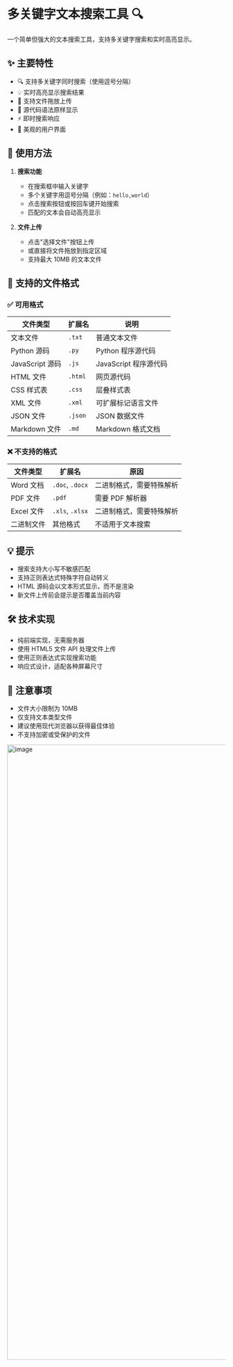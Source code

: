 # 多关键字文本搜索工具 🔍

一个简单但强大的文本搜索工具，支持多关键字搜索和实时高亮显示。

## ✨ 主要特性

- 🔍 支持多关键字同时搜索（使用逗号分隔）
- 💡 实时高亮显示搜索结果
- 📁 支持文件拖放上传
- 🎨 源代码语法原样显示
- ⚡️ 即时搜索响应
- 🌈 美观的用户界面

## 🚀 使用方法

1. **搜索功能**
   - 在搜索框中输入关键字
   - 多个关键字用逗号分隔（例如：`hello,world`）
   - 点击搜索按钮或按回车键开始搜索
   - 匹配的文本会自动高亮显示

2. **文件上传**
   - 点击"选择文件"按钮上传
   - 或直接将文件拖放到指定区域
   - 支持最大 10MB 的文本文件

## 📄 支持的文件格式

### ✅ 可用格式

| 文件类型 | 扩展名 | 说明 |
|---------|--------|------|
| 文本文件 | `.txt` | 普通文本文件 |
| Python 源码 | `.py` | Python 程序源代码 |
| JavaScript 源码 | `.js` | JavaScript 程序源代码 |
| HTML 文件 | `.html` | 网页源代码 |
| CSS 样式表 | `.css` | 层叠样式表 |
| XML 文件 | `.xml` | 可扩展标记语言文件 |
| JSON 文件 | `.json` | JSON 数据文件 |
| Markdown 文件 | `.md` | Markdown 格式文档 |

### ❌ 不支持的格式

| 文件类型 | 扩展名 | 原因 |
|---------|--------|------|
| Word 文档 | `.doc`, `.docx` | 二进制格式，需要特殊解析 |
| PDF 文件 | `.pdf` | 需要 PDF 解析器 |
| Excel 文件 | `.xls`, `.xlsx` | 二进制格式，需要特殊解析 |
| 二进制文件 | 其他格式 | 不适用于文本搜索 |

## 💡 提示

- 搜索支持大小写不敏感匹配
- 支持正则表达式特殊字符自动转义
- HTML 源码会以文本形式显示，而不是渲染
- 新文件上传前会提示是否覆盖当前内容

## 🛠️ 技术实现

- 纯前端实现，无需服务器
- 使用 HTML5 文件 API 处理文件上传
- 使用正则表达式实现搜索功能
- 响应式设计，适配各种屏幕尺寸

## 📝 注意事项

- 文件大小限制为 10MB
- 仅支持文本类型文件
- 建议使用现代浏览器以获得最佳体验
- 不支持加密或受保护的文件

<img width="1415" alt="image" src="https://github.com/user-attachments/assets/90ad7f41-5ec2-4196-a651-06bff75fdc5e" />
